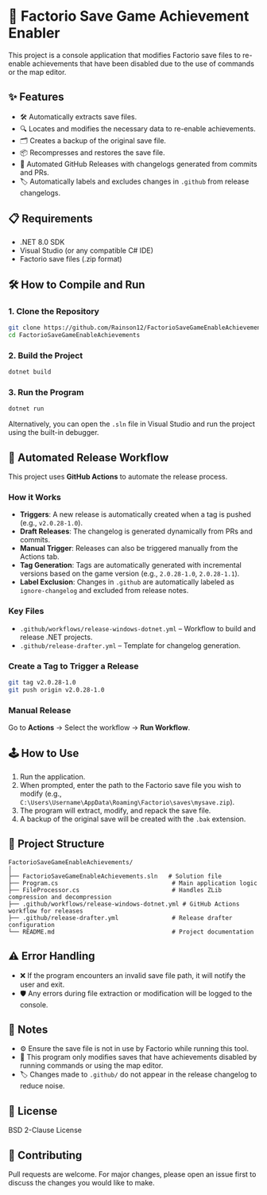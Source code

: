 # 🚀 Factorio Save Game Achievement Enabler

This project is a console application that modifies Factorio save files to re-enable achievements that have been disabled due to the use of commands or the map editor.

## ✨ Features

- 🛠️ Automatically extracts save files.
- 🔍 Locates and modifies the necessary data to re-enable achievements.
- 🗂️ Creates a backup of the original save file.
- 📦 Recompresses and restores the save file.
- 🔄 Automated GitHub Releases with changelogs generated from commits and PRs.
- 🏷️ Automatically labels and excludes changes in `.github` from release changelogs.

## 📋 Requirements

- .NET 8.0 SDK
- Visual Studio (or any compatible C# IDE)
- Factorio save files (.zip format)

## 🛠️ How to Compile and Run

### 1. Clone the Repository

```bash
git clone https://github.com/Rainson12/FactorioSaveGameEnableAchievements
cd FactorioSaveGameEnableAchievements
```

### 2. Build the Project

```bash
dotnet build
```

### 3. Run the Program

```bash
dotnet run
```

Alternatively, you can open the `.sln` file in Visual Studio and run the project using the built-in debugger.

## 🚀 Automated Release Workflow

This project uses **GitHub Actions** to automate the release process.

### How it Works

- **Triggers**: A new release is automatically created when a tag is pushed (e.g., `v2.0.28-1.0`).
- **Draft Releases**: The changelog is generated dynamically from PRs and commits.
- **Manual Trigger**: Releases can also be triggered manually from the Actions tab.
- **Tag Generation**: Tags are automatically generated with incremental versions based on the game version (e.g., `2.0.28-1.0`, `2.0.28-1.1`).
- **Label Exclusion**: Changes in `.github` are automatically labeled as `ignore-changelog` and excluded from release notes.

### Key Files

- `.github/workflows/release-windows-dotnet.yml` – Workflow to build and release .NET projects.
- `.github/release-drafter.yml` – Template for changelog generation.

### Create a Tag to Trigger a Release

```bash
git tag v2.0.28-1.0
git push origin v2.0.28-1.0
```

### Manual Release

Go to **Actions** → Select the workflow → **Run Workflow**.

## 🕹️ How to Use

1. Run the application.
2. When prompted, enter the path to the Factorio save file you wish to modify (e.g., `C:\Users\Username\AppData\Roaming\Factorio\saves\mysave.zip`).
3. The program will extract, modify, and repack the save file.
4. A backup of the original save will be created with the `.bak` extension.

## 📁 Project Structure

```
FactorioSaveGameEnableAchievements/
│
├── FactorioSaveGameEnableAchievements.sln   # Solution file
├── Program.cs                                # Main application logic
├── FileProcessor.cs                          # Handles ZLib compression and decompression
├── .github/workflows/release-windows-dotnet.yml # GitHub Actions workflow for releases
├── .github/release-drafter.yml               # Release drafter configuration
└── README.md                                 # Project documentation
```

## ⚠️ Error Handling

- ❌ If the program encounters an invalid save file path, it will notify the user and exit.
- 🛡️ Any errors during file extraction or modification will be logged to the console.

## 📝 Notes

- ⚙️ Ensure the save file is not in use by Factorio while running this tool.
- 🏅 This program only modifies saves that have achievements disabled by running commands or using the map editor.
- 🏷️ Changes made to `.github/` do not appear in the release changelog to reduce noise.

## 📄 License

BSD 2-Clause License

## 🤝 Contributing

Pull requests are welcome. For major changes, please open an issue first to discuss the changes you would like to make.
